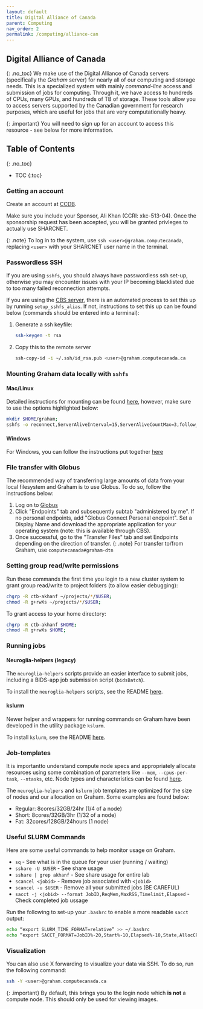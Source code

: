 ```yaml
---
layout: default
title: Digital Alliance of Canada
parent: Computing
nav_order: 2
permalink: /computing/alliance-can
---
```


## Digital Alliance of Canada
{: .no_toc}
We make use of the Digital Alliance of Canada servers (specifically the 
_Graham_ server) for nearly all of our computing and storage needs. This is a 
specialized system with mainly _command-line_ access and submission of jobs for
computing. Through it, we have access to hundreds of CPUs, many GPUs, and 
hundreds of TB of storage. These tools allow you to access servers supported by
the Canadian government for research purposes, which are useful for jobs that 
are very computationally heavy.

{: .important}
You will need to sign up for an account to access this resource - see below
for more information.

## Table of Contents
{: .no_toc}
- TOC 
{:toc}


### Getting an account
Create an account at [CCDB].

Make sure you include your Sponsor, Ali Khan (CCRI: xkc-513-04). Once the 
sponsorship request has been accepted, you will be granted privleges to actually
use SHARCNET.

{: .note}
To log in to the system, use `ssh <user>@graham.computecanada`, replacing 
`<user>` with your SHARCNET user name in the terminal.

### Passwordless SSH
If you are using `sshfs`, you should always have passwordless ssh set-up, 
otherwise you may encounter issues with your IP becoming blacklisted due to too
many failed reconnection attempts.

If you are using the [CBS server](/computing/cbs), there is an automated process to set this up by running `setup_sshfs_alias`. If not, instructions to set this up can be found below (commands should be entered 
into a terminal):
1. Generate a ssh keyfile:
    ```bash
    ssh-keygen -t rsa
    ```

2. Copy this to the remote server
    ```bash
    ssh-copy-id -i ~/.ssh/id_rsa.pub <user>@graham.computecanada.ca
    ```


### Mounting Graham data locally with `sshfs`
#### Mac/Linux
Detailed instructions for mounting can be found 
[here](https://www.sharcnet.ca/help/index.php/SSHFS), however, make sure to use
the options highlighted below:

```bash
mkdir $HOME/graham;
sshfs -o reconnect,ServerAliveInterval=15,ServerAliveCountMax=3,follow_symlinks $USER@gra-dtn1.computecanada.ca:/home/$USER ~/graham;
```

#### Windows
For Windows, you can follow the instructions put together 
[here](https://github.com/greydongilmore/operating_system_installs_mods/blob/master/windows_docs/windows_sshfs.md)

### File transfer with Globus
The recommended way of transferring large amounts of data from your local 
filesystem and Graham is to use Globus. To do so, follow the instructions below:

1. Log on to [Globus]
1. Click "Endpoints" tab and subsequently subtab "administered by me". If no 
personal endpoints, add "Globus Connect Personal endpoint". Set a Display Name
and download the appropriate application for your operating system (note: this
is available through CBS).
1. Once successful, go to the "Transfer Files" tab and set Endpoints depending 
on the direction of transfer.
{: .note}
For transfer to/from Graham, use `computecanada#graham-dtn`

### Setting group read/write permissions
Run these commands the first time you login to a new cluster system to grant
group read/write to project folders (to allow easier debugging):
```bash
chgrp -R ctb-akhanf ~/projects/*/$USER;
chmod -R g+rwXs ~/projects/*/$USER;
```

To grant access to your home directory:
```bash
chgrp -R ctb-akhanf $HOME;
chmod -R g+rwXs $HOME;
```

### Running jobs
#### Neuroglia-helpers (legacy)
The `neuroglia-helpers` scripts provide an easier interface to submit jobs, 
including a BIDS-app job submission script (`bidsBatch`).

To install the `neuroglia-helpers` scripts, see the README 
[here](https://github.com/khanlab/neuroglia-helpers/blob/master/README.md).

#### kslurm
Newer helper and wrappers for running commands on Graham have been developed in
the utility package `kslurm`.

To install `kslurm`, see the README 
[here](https://github.com/pvandyken/kslurm/blob/master/README.md).

### Job-templates
It is importantto understand compute node specs and appropriately allocate
resources using some combination of parameters like `--mem`, `--cpus-per-task`,
`--ntasks`, etc. Node types and characteristics can be found
[here](https://docs.computecanada.ca/wiki/Graham).

The `neuroglia-helpers` and `kslurm` job templates are optimized for the size of
nodes and our allocation on Graham. Some examples are found below:

* Regular: 8cores/32GB/24hr (1/4 of a node)
* Short: 8cores/32GB/3hr (1/32 of a node)
* Fat: 32cores/128GB/24hours (1 node)

### Useful SLURM Commands
Here are some useful commands to help monitor usage on Graham.

* `sq` - See what is in the queue for your user (running / waiting)
* `sshare -U $USER` - See share usage
* `sshare | grep akhanf` - See share usage for entire lab
* `scancel <jobid>` - Remove job associated with `<jobid>`
* `scancel -u $USER` - Remove all your submitted jobs (BE CAREFUL)
* `sacct -j <jobid> --format JobID,ReqMem,MaxRSS,Timelimit,Elapsed` - Check
completed job ussage

Run the following to set-up your `.bashrc` to enable a more readable `sacct` 
output:

```bash
echo “export SLURM_TIME_FORMAT=relative” >> ~/.bashrc
echo “export SACCT_FORMAT=JobID%-20,Start%-10,Elapsed%-10,State,AllocCPUS%8,MaxRSS,NodeList” >> ~/.bashrc
```

### Visualization
You can also use X forwarding to visualize your data via SSH. To do so, run the
following command:

```bash
ssh -Y <user>@graham.computecanada.ca
```
{: .important}
By default, this brings you to the login node which **is not** a compute node. 
This should only be used for viewing images.


[CCDB]: https://ccdb.computecanada.ca/security/login
[Globus]: https://globus.computecanada.ca
